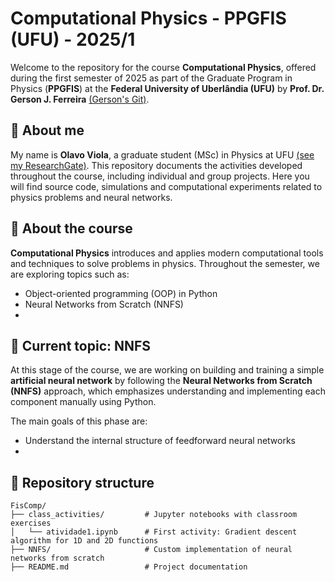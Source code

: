 # Computational Physics - PPGFIS (UFU) - 2025/1

Welcome to the repository for the course **Computational Physics**, offered during the first semester of 2025 as part of the Graduate Program in Physics (**PPGFIS**) at the **Federal University of Uberlândia (UFU)** by **Prof. Dr. Gerson J. Ferreira** [(Gerson's Git)](https://github.com/gersonjferreira).

## 👤 About me

My name is **Olavo Viola**, a graduate student (MSc) in Physics at UFU [(see my ResearchGate)](https://www.researchgate.net/profile/Olavo-Viola?ev=hdr_xprf). This repository documents the activities developed throughout the course, including individual and group projects. Here you will find source code, simulations and computational experiments related to physics problems and neural networks.

## 🧮 About the course

**Computational Physics** introduces and applies modern computational tools and techniques to solve problems in physics. Throughout the semester, we are exploring topics such as:

- Object-oriented programming (OOP) in Python
- Neural Networks from Scratch (NNFS)
- 

## 🧠 Current topic: NNFS

At this stage of the course, we are working on building and training a simple **artificial neural network** by following the **Neural Networks from Scratch (NNFS)** approach, which emphasizes understanding and implementing each component manually using Python.

The main goals of this phase are:

- Understand the internal structure of feedforward neural networks
- 


## 📁 Repository structure

```plaintext
FisComp/
├── class_activities/         # Jupyter notebooks with classroom exercises
│   └── atividade1.ipynb      # First activity: Gradient descent algorithm for 1D and 2D functions
├── NNFS/                     # Custom implementation of neural networks from scratch
├── README.md                 # Project documentation
